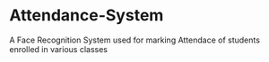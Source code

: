 # Attendance-System
A Face Recognition System used for marking Attendace of students enrolled in various classes
